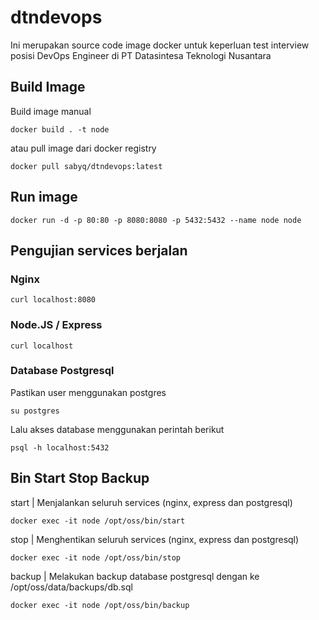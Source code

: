 # dtndevops

Ini merupakan source code image docker untuk keperluan test interview posisi DevOps Engineer di PT Datasintesa Teknologi Nusantara

## Build Image
Build image manual
```shell
docker build . -t node

```
atau pull image dari docker registry
```shell
docker pull sabyq/dtndevops:latest
```

## Run image
```shell
docker run -d -p 80:80 -p 8080:8080 -p 5432:5432 --name node node
```

## Pengujian services berjalan
### Nginx
```shell
curl localhost:8080
```
### Node.JS / Express
```shell
curl localhost
```
### Database Postgresql
Pastikan user menggunakan postgres
```shell
su postgres
```
Lalu akses database menggunakan perintah berikut
```shell
psql -h localhost:5432
```

## Bin Start Stop Backup
start | Menjalankan seluruh services (nginx, express dan postgresql)
```shell
docker exec -it node /opt/oss/bin/start
```

stop | Menghentikan seluruh services (nginx, express dan postgresql)
```shell
docker exec -it node /opt/oss/bin/stop
```

backup | Melakukan backup database postgresql dengan ke /opt/oss/data/backups/db.sql
```shell
docker exec -it node /opt/oss/bin/backup
```
